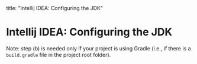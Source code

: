 <frontmatter>
  title: "Intellij IDEA: Configuring the JDK"
</frontmatter>

# Intellij IDEA: Configuring the JDK

<box type="info" seamless>

Note: step (b) is needed only if your project is using Gradle (i.e., if there is a `build.gradle` file in the project root folder).
</box>

<include src="intellijImportGradleProject.md#configure-intellij-sdk" />

